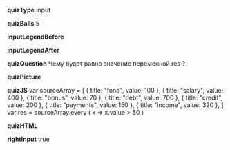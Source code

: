 ____quizType____
input

____quizBalls____
5


____inputLegendBefore____


____inputLegendAfter____



____quizQuestion____
Чему будет равно значение переменной res ?

____quizPicture____


____quizJS____
var sourceArray = [
    {  title: "fond",  value:  100 },
    {  title: "salary",  value:  400 },
    {  title: "bonus",  value:  70 },
    {  title: "debt",  value:  700 },
    {  title: "credit",  value:  200 },
    {  title: "payments",  value:  150 },
    {  title: "income",  value:  320 },
]
var res = sourceArray.every ( x =>  x.value > 50 )


____quizHTML____



____rightInput____
true

